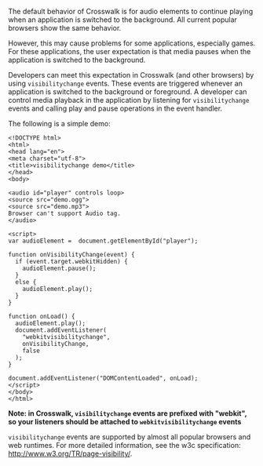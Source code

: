 The default behavior of Crosswalk is for audio elements to continue playing when an application is switched to the background. All current popular browsers show the same behavior.

However, this may cause problems for some applications, especially games. For these applications, the user expectation is that media pauses when the application is switched to the background.

Developers can meet this expectation in Crosswalk (and other browsers) by using `visibilitychange` events. These events are triggered whenever an application is switched to the background or foreground. A developer can control media playback in the application by listening for `visibilitychange` events and calling play and pause operations in the event handler.

The following is a simple demo:

    <!DOCTYPE html>
    <html>
    <head lang="en">
    <meta charset="utf-8">
    <title>visibilitychange demo</title>
    </head>
    <body>

    <audio id="player" controls loop>
    <source src="demo.ogg">
    <source src="demo.mp3">
    Browser can't support Audio tag.
    </audio>

    <script>
    var audioElement =  document.getElementById("player");

    function onVisibilityChange(event) {
      if (event.target.webkitHidden) {
        audioElement.pause();
      }
      else {
        audioElement.play();
      }
    }

    function onLoad() {
      audioElement.play();
      document.addEventListener(
        "webkitvisibilitychange",
        onVisibilityChange,
        false
      );
    }

    document.addEventListener("DOMContentLoaded", onLoad);
    </script>
    </body>
    </html>

**Note: in Crosswalk, `visibilitychange` events are prefixed with "webkit", so your listeners should be attached to `webkitvisibilitychange` events**

`visibilitychange` events are supported by almost all popular browsers and web runtimes. For more detailed information, see the w3c specification: http://www.w3.org/TR/page-visibility/.